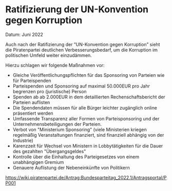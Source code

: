 # Ratifizierung der UN-Konvention gegen Korruption

Datum: Juni 2022

Auch nach der Ratifizierung der ”UN-Konvention gegen Korruption” sieht die Piratenpartei deutlichen Verbesserungsbedarf, um die Korruption im politischen Umfeld weiter einzudämmen. 

Hierzu schlagen wir folgende Maßnahmen vor:
* Gleiche Veröffentlichungspflichten für das Sponsoring von Parteien wie für Parteispenden
* Parteispenden und Sponsoring auf maximal 50.000EUR pro Jahr begrenzen pro (juristische) Person
* Spenden ab ab 2.000EUR in dem detaillierten Rechenschaftsbericht der Parteien auflisten
* Die Spendendaten müssen für alle Bürger leichter zugänglich online präsentiert werden
* Umfassende Transparenz aller Formen von Parteisponsoring und der Unternehmensbeteiligungen der Parteien.
* Verbot von "Ministerium Spon­soring" (viele Ministerien kriegen regelmäßig Veranstaltungen finanziert, sind finanziell abhängig von der Industrie)
* Karenzzeit für Wechsel von Ministern in Lobbytätigkeiten für die Dauer des gezahlten "Übergangsgeldes"
* Kontrolle über die Einhaltung des Parteigesetzes von einem unabhängigen Gremium
* Genauere Auflistung der Nebeneinkünfte von Politikern


https://wiki.piratenpartei.de/Antrag:Bundesparteitag_2022.1/Antragsportal/PP001
